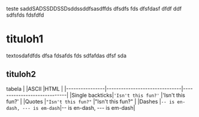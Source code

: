 teste saddSADSSDDSSDsddssddfsasdffds dfsdfs fds dfsfdasf dfdf ddf sdfsfds fdsfdfd



# tituloh1

textosdafdfds dfsa fdsafds fds sdfafdas dfsf sda

## tituloh2

tabela
|                |ASCII                          |HTML                         |
|----------------|-------------------------------|-----------------------------|
|Single backticks|`'Isn't this fun?'`            |'Isn't this fun?'            |
|Quotes          |`"Isn't this fun?"`            |"Isn't this fun?"            |
|Dashes          |`-- is en-dash, --- is em-dash`|-- is en-dash, --- is em-dash|

